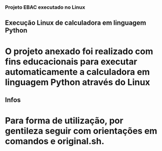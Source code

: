 ### Projeto EBAC executado no Linux
## Execução Linux de calculadora em linguagem Python
# O projeto anexado foi realizado com fins educacionais para executar automaticamente a calculadora em linguagem Python através do Linux
## Infos
# Para forma de utilização, por gentileza seguir com orientações em comandos e original.sh.

